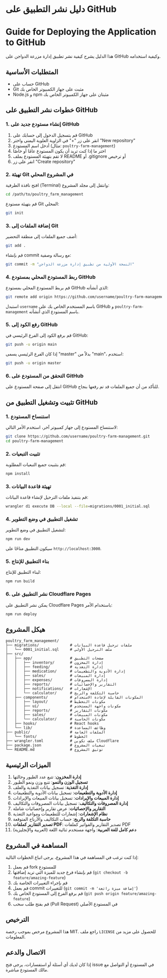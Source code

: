 # دليل نشر التطبيق على GitHub
# Guide for Deploying the Application to GitHub

هذا الدليل يشرح كيفية نشر تطبيق إدارة مزرعة الدواجن على GitHub وكيفية استخدامه.

## المتطلبات الأساسية
- حساب على GitHub
- Git مثبت على جهاز الكمبيوتر الخاص بك
- Node.js و npm مثبتان على جهاز الكمبيوتر الخاص بك

## خطوات نشر التطبيق على GitHub

### 1. إنشاء مستودع جديد على GitHub

1. قم بتسجيل الدخول إلى حسابك على GitHub
2. انقر على زر "+" في الزاوية العلوية اليمنى واختر "New repository"
3. أدخل اسم المستودع (مثال: `poultry-farm-management`)
4. اختر ما إذا كنت تريد أن يكون المستودع عامًا أو خاصًا
5. لا تقم بتهيئة المستودع بملف README أو .gitignore أو ترخيص
6. انقر على زر "Create repository"

### 2. تهيئة Git في المشروع المحلي

افتح نافذة الطرفية (Terminal) وانتقل إلى مجلد المشروع:

```bash
cd /path/to/poultry_farm_management
```

قم بتهيئة مستودع Git المحلي:

```bash
git init
```

### 3. إضافة الملفات إلى Git

أضف جميع الملفات إلى منطقة التحضير:

```bash
git add .
```

قم بإنشاء commit مع رسالة وصفية:

```bash
git commit -m "النسخة الأولية من تطبيق إدارة مزرعة الدواجن"
```

### 4. ربط المستودع المحلي بمستودع GitHub

قم بربط المستودع المحلي بمستودع GitHub الذي أنشأته:

```bash
git remote add origin https://github.com/username/poultry-farm-management.git
```

استبدل `username` باسم المستخدم الخاص بك على GitHub و `poultry-farm-management` باسم المستودع الذي أنشأته.

### 5. رفع الكود إلى GitHub

قم برفع الكود إلى الفرع الرئيسي في GitHub:

```bash
git push -u origin main
```

إذا كان الفرع الرئيسي يسمى "master" بدلاً من "main"، استخدم:

```bash
git push -u origin master
```

### 6. التحقق من المستودع على GitHub

انتقل إلى صفحة المستودع على GitHub للتأكد من أن جميع الملفات قد تم رفعها بنجاح.

## تثبيت وتشغيل التطبيق من GitHub

### 1. استنساخ المستودع

لاستنساخ المستودع إلى جهاز كمبيوتر آخر، استخدم الأمر التالي:

```bash
git clone https://github.com/username/poultry-farm-management.git
cd poultry-farm-management
```

### 2. تثبيت التبعيات

قم بتثبيت جميع التبعيات المطلوبة:

```bash
npm install
```

### 3. تهيئة قاعدة البيانات

قم بتنفيذ ملفات الترحيل لإنشاء قاعدة البيانات:

```bash
wrangler d1 execute DB --local --file=migrations/0001_initial.sql
```

### 4. تشغيل التطبيق في وضع التطوير

لتشغيل التطبيق في وضع التطوير:

```bash
npm run dev
```

سيكون التطبيق متاحًا على `http://localhost:3000`.

### 5. بناء التطبيق للإنتاج

لبناء التطبيق للإنتاج:

```bash
npm run build
```

### 6. نشر التطبيق على Cloudflare Pages

يمكن نشر التطبيق على Cloudflare Pages باستخدام الأمر:

```bash
npm run deploy
```

## هيكل المشروع

```
poultry_farm_management/
├── migrations/              # ملفات ترحيل قاعدة البيانات
│   └── 0001_initial.sql     # ملف الترحيل الأولي
├── src/
│   ├── app/                 # صفحات التطبيق
│   │   ├── inventory/       # إدارة المخزون
│   │   ├── feeding/         # إدارة التغذية
│   │   ├── medication/      # إدارة الأدوية والتطعيمات
│   │   ├── sales/           # إدارة المبيعات
│   │   ├── expenses/        # إدارة المصروفات
│   │   ├── reports/         # التقارير والإحصائيات
│   │   ├── notifications/   # الإشعارات
│   │   └── calculator/      # حاسبة التكلفة والربح
│   ├── components/          # المكونات القابلة لإعادة الاستخدام
│   │   ├── layout/          # مكونات التخطيط
│   │   ├── ui/              # مكونات واجهة المستخدم
│   │   ├── reports/         # مكونات التقارير
│   │   ├── sales/           # مكونات المبيعات
│   │   └── calculator/      # مكونات الحاسبة
│   ├── hooks/               # React hooks
│   └── lib/                 # وظائف المساعدة
├── public/                  # الملفات العامة
│   └── fonts/               # الخطوط
├── wrangler.toml            # ملف تكوين Cloudflare
├── package.json             # تبعيات المشروع
└── README.md                # توثيق المشروع
```

## الميزات الرئيسية

1. **إدارة المخزون**: تتبع عدد الطيور وحالتها
2. **تسجيل الوزن والنمو**: تتبع وزن ونمو الطيور
3. **إدارة التغذية**: تسجيل بيانات التغذية والعلف
4. **إدارة الأدوية والتطعيمات**: تسجيل بيانات الأدوية والتطعيمات
5. **إدارة المبيعات والإيرادات**: تسجيل بيانات المبيعات والإيرادات
6. **إدارة المصروفات والتكاليف**: تسجيل بيانات المصروفات والتكاليف
7. **التقارير والإحصائيات**: عرض تقارير وإحصائيات شاملة
8. **نظام الإشعارات**: إشعارات للتطعيمات ومواعيد التغذية
9. **حاسبة التكلفة والربح**: حساب التكاليف والأرباح المتوقعة
10. **تصدير التقارير كملفات PDF**: تصدير التقارير والفواتير كملفات PDF
11. **دعم كامل للغة العربية**: واجهة مستخدم ثنائية اللغة (العربية والإنجليزية)

## المساهمة في المشروع

إذا كنت ترغب في المساهمة في هذا المشروع، يرجى اتباع الخطوات التالية:

1. قم بعمل fork للمستودع
2. قم بإنشاء فرع جديد للميزة التي تريد إضافتها (`git checkout -b feature/amazing-feature`)
3. قم بإجراء التغييرات الخاصة بك
4. قم بعمل commit للتغييرات (`git commit -m 'إضافة ميزة رائعة'`)
5. قم برفع الفرع إلى المستودع الخاص بك (`git push origin feature/amazing-feature`)
6. قم بفتح طلب سحب (Pull Request) في المستودع الأصلي

## الترخيص

هذا المشروع مرخص بموجب رخصة MIT. راجع ملف `LICENSE` للحصول على مزيد من المعلومات.

## الاتصال والدعم

إذا كان لديك أي أسئلة أو استفسارات، يرجى فتح issue في المستودع أو التواصل مع مالك المستودع مباشرة.
